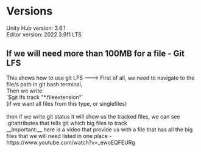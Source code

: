 <h1>Versions </h1>
Unity Hub version: 3.6.1 <br>
Editor version: 2022.3.9f1 LTS <br>

<h2>If we will need more than 100MB for a file - Git LFS </h2>
This shows how to use git LFS ---> 
First of all, we need to navigate to the file/s path in git bash terminal, <br>
Then we write:<br> `$git lfs track "*.fileextension"` <br> (if we want all files from this type, or singlefiles)
<br><br> then if we write git status it will show us the tracked files, we can see .gitattributes that tells git which big files to track
<br>__Important:__ here is a video that provide us with a file that has all the big files that we will need listed in one place - https://www.youtube.com/watch?v=_ewoEQFEURg
